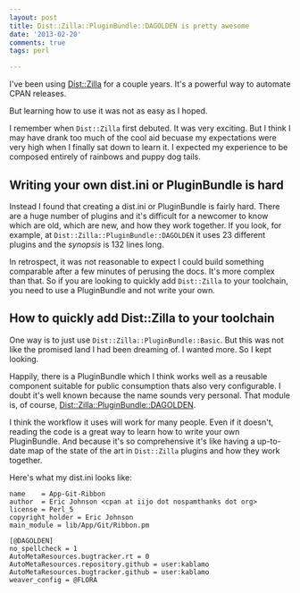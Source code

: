 ```yaml
---
layout: post
title: Dist::Zilla::PluginBundle::DAGOLDEN is pretty awesome
date: '2013-02-20'
comments: true
tags: perl

---
```


I've been using [Dist::Zilla](https://metacpan.org/module/Dist::Zilla) for a
couple years.  It's a powerful way to automate CPAN releases.  

But learning how to use it was not as easy as I hoped.

I remember when `Dist::Zilla` first debuted.  It was very exciting.  But I think
I may have drank too much of the cool aid becuase my expectations were very
high when I finally sat down to learn it.  I expected my experience to be
composed entirely of rainbows and puppy dog tails.

Writing your own dist.ini or PluginBundle is hard
-------------------------------------------------

Instead I found that creating a dist.ini or PluginBundle is fairly hard.  There
are a huge number of plugins and it's difficult for a newcomer to know which
are old, which are new, and how they work together.  If you look, for example,
at `Dist::Zilla::PluginBundle::DAGOLDEN` it uses 23 different plugins and the
*synopsis* is 132 lines long.

In retrospect, it was not reasonable to expect I could build something
comparable after a few minutes of perusing the docs.  It's more complex than
that.  So if you are looking to quickly add `Dist::Zilla` to your toolchain, you
need to use a PluginBundle and not write your own.

How to quickly add Dist::Zilla to your toolchain
-----------------------------------------------

One way is to just use `Dist::Zilla::PluginBundle::Basic`.  But this was not like
the promised land I had been dreaming of.  I wanted more.  So I kept looking.

Happily, there is a PluginBundle which I think works well as a reusable
component suitable for public consumption thats also very configurable.  I
doubt it's well known because the name sounds very personal.  That module is,
of course,
[Dist::Zilla::PluginBundle::DAGOLDEN](https://metacpan.org/module/Dist::Zilla::PluginBundle::DAGOLDEN).

I think the workflow it uses will work for many people.  Even if it
doesn't, reading the code is a great way to learn how to write your own
PluginBundle.  And because it's so comprehensive it's like having a up-to-date
map of the state of the art in `Dist::Zilla` plugins and how they work
together.  

Here's what my dist.ini looks like:

    name    = App-Git-Ribbon
    author  = Eric Johnson <cpan at iijo dot nospamthanks dot org>
    license = Perl_5
    copyright_holder = Eric Johnson
    main_module = lib/App/Git/Ribbon.pm

    [@DAGOLDEN]
    no_spellcheck = 1
    AutoMetaResources.bugtracker.rt = 0
    AutoMetaResources.repository.github = user:kablamo
    AutoMetaResources.bugtracker.github = user:kablamo
    weaver_config = @FLORA

